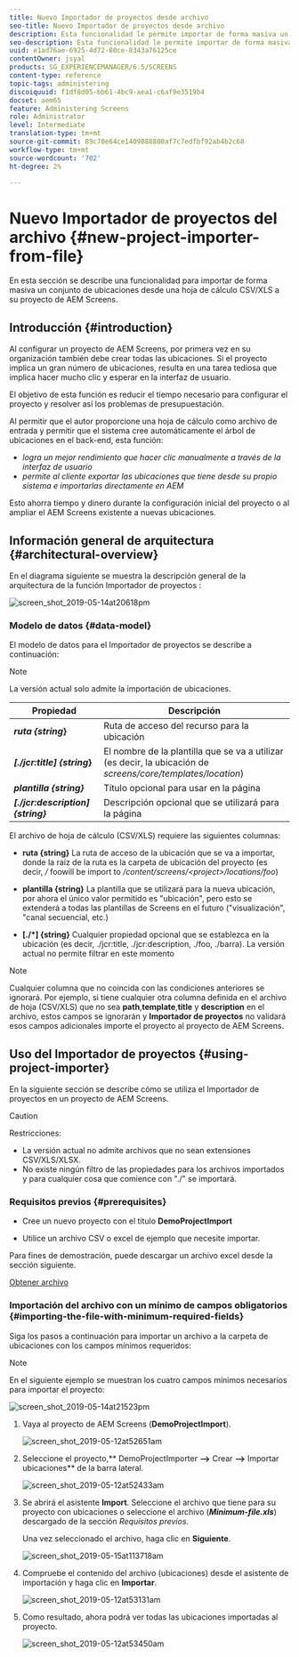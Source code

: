 ```yaml
---
title: Nuevo Importador de proyectos desde archivo
seo-title: Nuevo Importador de proyectos desde archivo
description: Esta funcionalidad le permite importar de forma masiva un conjunto de ubicaciones desde una hoja de cálculo CSV/XLS a su proyecto de AEM Screens.
seo-description: Esta funcionalidad le permite importar de forma masiva un conjunto de ubicaciones desde una hoja de cálculo CSV/XLS a su proyecto de AEM Screens.
uuid: e1ad76ae-6925-4d72-80ce-8343a76125ce
contentOwner: jsyal
products: SG_EXPERIENCEMANAGER/6.5/SCREENS
content-type: reference
topic-tags: administering
discoiquuid: f1df8d05-bb61-4bc9-aea1-c6af9e3519b4
docset: aem65
feature: Administering Screens
role: Administrator
level: Intermediate
translation-type: tm+mt
source-git-commit: 89c70e64ce1409888800af7c7edfbf92ab4b2c68
workflow-type: tm+mt
source-wordcount: '702'
ht-degree: 2%

---
```



# Nuevo Importador de proyectos del archivo {#new-project-importer-from-file}

En esta sección se describe una funcionalidad para importar de forma masiva un conjunto de ubicaciones desde una hoja de cálculo CSV/XLS a su proyecto de AEM Screens.

## Introducción {#introduction}

Al configurar un proyecto de AEM Screens, por primera vez en su organización también debe crear todas las ubicaciones. Si el proyecto implica un gran número de ubicaciones, resulta en una tarea tediosa que implica hacer mucho clic y esperar en la interfaz de usuario.

El objetivo de esta función es reducir el tiempo necesario para configurar el proyecto y resolver así los problemas de presupuestación.

Al permitir que el autor proporcione una hoja de cálculo como archivo de entrada y permitir que el sistema cree automáticamente el árbol de ubicaciones en el back-end, esta función:

* *logra un mejor rendimiento que hacer clic manualmente a través de la interfaz de usuario*
* *permite al cliente exportar las ubicaciones que tiene desde su propio sistema e importarlas directamente en AEM*

Esto ahorra tiempo y dinero durante la configuración inicial del proyecto o al ampliar el AEM Screens existente a nuevas ubicaciones.

## Información general de arquitectura {#architectural-overview}

En el diagrama siguiente se muestra la descripción general de la arquitectura de la función Importador de proyectos :

![screen_shot_2019-05-14at20618pm](assets/screen_shot_2019-05-14at20618pm.png)

### Modelo de datos {#data-model}

El modelo de datos para el Importador de proyectos se describe a continuación:

>[!NOTE]
>
>La versión actual solo admite la importación de ubicaciones.

| **Propiedad** | **Descripción** |
|---|---|
| ***ruta {string*}** | Ruta de acceso del recurso para la ubicación |
| ***[./jcr:title] {string*}** | El nombre de la plantilla que se va a utilizar (es decir, la ubicación de *screens/core/templates/location*) |
| ***plantilla {string}*** | Título opcional para usar en la página |
| ***[./jcr:description] {string}*** | Descripción opcional que se utilizará para la página |

El archivo de hoja de cálculo (CSV/XLS) requiere las siguientes columnas:

* **ruta {string}** La ruta de acceso de la ubicación que se va a importar, donde la raíz de la ruta es la carpeta de ubicación del proyecto (es decir,  */* foowill be import to  */content/screens/&lt;project>/locations/foo*)

* **plantilla {string}**  La plantilla que se utilizará para la nueva ubicación, por ahora el único valor permitido es &quot;ubicación&quot;, pero esto se extenderá a todas las plantillas de Screens en el futuro (&quot;visualización&quot;, &quot;canal secuencial, etc.)
* **[./*] {string}** Cualquier propiedad opcional que se establezca en la ubicación (es decir, ./jcr:title, ./jcr:description, ./foo, ./barra). La versión actual no permite filtrar en este momento

>[!NOTE]
>
>Cualquier columna que no coincida con las condiciones anteriores se ignorará. Por ejemplo, si tiene cualquier otra columna definida en el archivo de hoja (CSV/XLS) que no sea **path**,**template**,**title** y **description** en el archivo, estos campos se ignorarán y **Importador de proyectos** no validará esos campos adicionales importe el proyecto al proyecto de AEM Screens.

## Uso del Importador de proyectos {#using-project-importer}

En la siguiente sección se describe cómo se utiliza el Importador de proyectos en un proyecto de AEM Screens.

>[!CAUTION]
>
>Restricciones:
>
>* La versión actual no admite archivos que no sean extensiones CSV/XLS/XLSX.
>* No existe ningún filtro de las propiedades para los archivos importados y para cualquier cosa que comience con &quot;./&quot; se importará.

>



### Requisitos previos {#prerequisites}

* Cree un nuevo proyecto con el título **DemoProjectImport**

* Utilice un archivo CSV o excel de ejemplo que necesite importar.

Para fines de demostración, puede descargar un archivo excel desde la sección siguiente.

[Obtener archivo](assets/minimal-file.xls)

### Importación del archivo con un mínimo de campos obligatorios {#importing-the-file-with-minimum-required-fields}

Siga los pasos a continuación para importar un archivo a la carpeta de ubicaciones con los campos mínimos requeridos:

>[!NOTE]
>
>En el siguiente ejemplo se muestran los cuatro campos mínimos necesarios para importar el proyecto:

![screen_shot_2019-05-14at21523pm](assets/screen_shot_2019-05-14at21523pm.png)

1. Vaya al proyecto de AEM Screens (**DemoProjectImport**).

   ![screen_shot_2019-05-12at52651am](assets/screen_shot_2019-05-12at52651am.png)

1. Seleccione el proyecto,** DemoProjectImporter **—>** Crear **—>** Importar ubicaciones** de la barra lateral.

   ![screen_shot_2019-05-12at52433am](assets/screen_shot_2019-05-12at52433am.png)

1. Se abrirá el asistente **Import**. Seleccione el archivo que tiene para su proyecto con ubicaciones o seleccione el archivo (***Minimum-file.xls***) descargado de la sección *Requisitos previos*.

   Una vez seleccionado el archivo, haga clic en **Siguiente**.

   ![screen_shot_2019-05-15at113718am](assets/screen_shot_2019-05-15at113718am.png)

1. Compruebe el contenido del archivo (ubicaciones) desde el asistente de importación y haga clic en **Importar**.

   ![screen_shot_2019-05-12at53131am](assets/screen_shot_2019-05-12at53131am.png)

1. Como resultado, ahora podrá ver todas las ubicaciones importadas al proyecto.

   ![screen_shot_2019-05-12at53450am](assets/screen_shot_2019-05-12at53450am.png)


